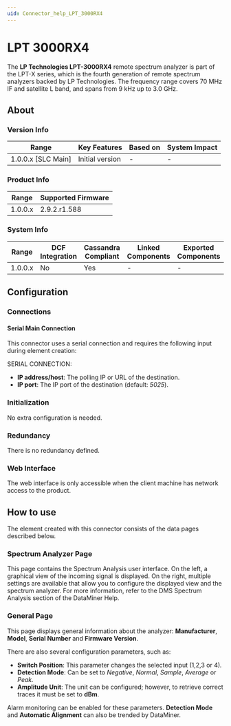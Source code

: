 ```yaml
---
uid: Connector_help_LPT_3000RX4
---
```


# LPT 3000RX4

The **LP Technologies LPT-3000RX4** remote spectrum analyzer is part of the LPT-X series, which is the fourth generation of remote spectrum analyzers backed by LP Technologies. The frequency range covers 70 MHz IF and satellite L band, and spans from 9 kHz up to 3.0 GHz.

## About

### Version Info

| Range                | Key Features     | Based on     | System Impact     |
|----------------------|------------------|--------------|-------------------|
| 1.0.0.x [SLC Main]   | Initial version  | -            | -                 |

### Product Info

| Range     | Supported Firmware     |
|-----------|------------------------|
| 1.0.0.x   | 2.9.2.r1.588           |

### System Info

| Range     | DCF Integration     | Cassandra Compliant     | Linked Components     | Exported Components     |
|-----------|---------------------|-------------------------|-----------------------|-------------------------|
| 1.0.0.x   | No                  | Yes                     | -                     | -                       |

## Configuration

### Connections

#### Serial Main Connection

This connector uses a serial connection and requires the following input during element creation:

SERIAL CONNECTION:

- **IP address/host**: The polling IP or URL of the destination.
- **IP port**: The IP port of the destination (default: *5025*).

### Initialization

No extra configuration is needed.

### Redundancy

There is no redundancy defined.

### Web Interface

The web interface is only accessible when the client machine has network access to the product.

## How to use

The element created with this connector consists of the data pages described below.

### Spectrum Analyzer Page

This page contains the Spectrum Analysis user interface. On the left, a graphical view of the incoming signal is displayed. On the right, multiple settings are available that allow you to configure the displayed view and the spectrum analyzer. For more information, refer to the DMS Spectrum Analysis section of the DataMiner Help.

### General Page

This page displays general information about the analyzer: **Manufacturer**, **Model**, **Serial Number** and **Firmware Version**.

There are also several configuration parameters, such as:

- **Switch Position**: This parameter changes the selected input (1,2,3 or 4)*.*
- **Detection Mode**: Can be set to *Negative*, *Normal*, *Sample*, *Average* or *Peak.*
- **Amplitude Unit**: The unit can be configured; however, to retrieve correct traces it must be set to **dBm**.

Alarm monitoring can be enabled for these parameters. **Detection Mode** and **Automatic Alignment** can also be trended by DataMiner.
